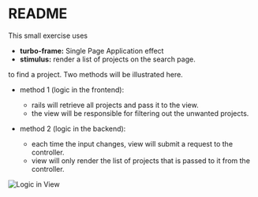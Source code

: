 # README
This small exercise uses

- **turbo-frame:** Single Page Application effect
- **stimulus:** render a list of projects on the search page.

to find a project. Two methods will be illustrated here.

- method 1 (logic in the frontend):
    - rails will retrieve all projects and pass it to the view.
    - the view will be responsible for filtering out the unwanted projects.
  
- method 2 (logic in the backend):
  - each time the input changes, view will submit a request to the controller.
  - view will only render the list of projects that is passed to it from the controller.

![Logic in View](https://github.com/anthonybchung/hotwire_search/issues/1#issue-1740085707)

